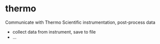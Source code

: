 # thermo
Communicate with Thermo Scientific instrumentation, post-process data
- collect data from instrument, save to file
- ...
